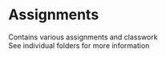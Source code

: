 # Assignments <br>
Contains various assignments and classwork <br>
See individual folders for more information
